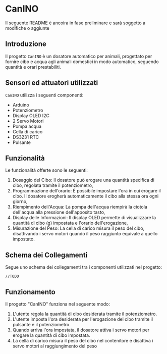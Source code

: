 # CanINO

Il seguente README è ancoira in fase preliminare e sarà soggetto a modifiche o aggiunte

## Introduzione

Il progetto `CanINO` è un dosatore automatico per animali, progettato per fornire cibo e acqua agli animali domestici in modo automatico, seguendo quantità e orari prestabiliti. 

## Sensori ed attuatori utilizzati

`CanINO` utilizza i seguenti componenti:

- Arduino
- Potenziometro
- Display OLED I2C
- 2 Servo Motori
- Pompa acqua
- Cella di carico
- DS3231 RTC
- Pulsante

## Funzionalità

Le funzionalità offerte sono le seguenti:

1. Dosaggio del Cibo: Il dosatore può erogare una quantità specifica di cibo, regolata tramite il potenziometro,
2. Programmazione dell'orario: È possibile impostare l'ora in cui erogare il cibo. Il dosatore erogherà automaticamente il cibo alla stessa ora ogni giorno,
3. Riempimento dell'Acqua: La pompa dell'acqua riempirà la ciotola dell'acqua alla pressione dell'apposito tasto,
4. Display delle Informazioni: Il display OLED permette di visualizzare la quantità di cibo (g) impostata e l'orario dell'erogazione,
5. Misurazione del Peso: La cella di carico misura il peso del cibo, disattivando i servo motori quando  il peso raggiunto equivale a quello impostato.

## Schema dei Collegamenti

Segue uno schema dei collegamenti tra i componenti utilizzati nel progetto:

```
//TODO 
```

## Funzionamento

Il progetto "CanINO" funziona nel seguente modo:

1. L'utente regola la quantità di cibo desiderata tramite il potenziometro.
2. L'utente imposta l'ora desiderata per l'erogazione del cibo tramite il pulsante e il potenziometro.
3. Quando arriva l'ora impostata, il dosatore attiva i servo motori per erogare la quantità di cibo impostata.
4. La cella di carico misura il peso del cibo nel contenitore e disattiva i servo motori al raggiungimento del peso
   
   
   
   
